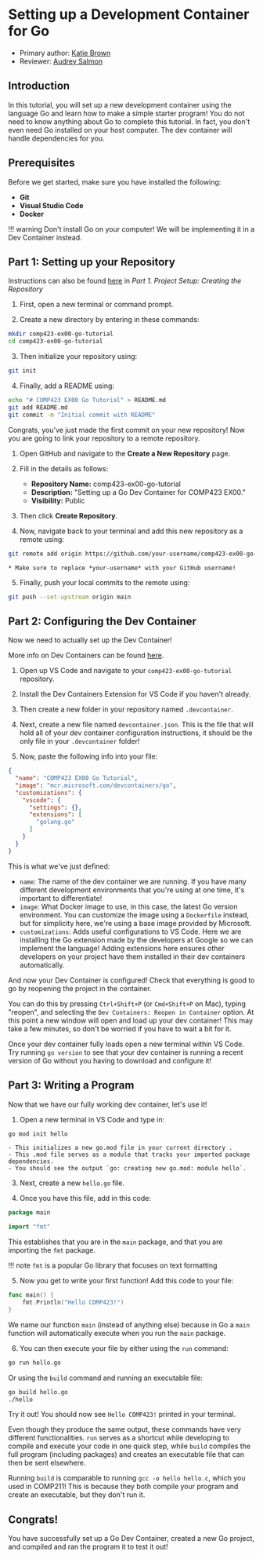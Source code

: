 # Setting up a Development Container for Go

* Primary author: [Katie Brown](https://github.com/kgbrown5)
* Reviewer: [Audrey Salmon](https://github.com/asalmon1)

## Introduction

In this tutorial, you will set up a new development container using the language Go and learn how to make a simple starter program! You do not need to know anything about Go to complete this tutorial. In fact, you don't even need Go installed on your host computer. The dev container will handle dependencies for you.

## Prerequisites

Before we get started, make sure you have installed the following:

* **Git**
* **Visual Studio Code**
* **Docker**

!!! warning
    Don't install Go on your computer! We will be implementing it in a Dev Container instead.

## Part 1: Setting up your Repository 

Instructions can also be found [here](https://comp423-25s.github.io/resources/MkDocs/tutorial/#part-1-project-setup-creating-the-repository) in *Part 1. Project Setup: Creating the Repository*

1. First, open a new terminal or command prompt.

2. Create a new directory by entering in these commands:
``` bash
mkdir comp423-ex00-go-tutorial
cd comp423-ex00-go-tutorial
```

3. Then initialize your repository using:
``` bash
git init
```

4. Finally, add a README using:
``` bash
echo "# COMP423 EX00 Go Tutorial" > README.md
git add README.md
git commit -m "Initial commit with README"
```

Congrats, you've just made the first commit on your new repository! Now you are going to link your repository to a remote repository.

1. Open GitHub and navigate to the **Create a New Repository** page.

2. Fill in the details as follows:
    - **Repository Name:** comp423-ex00-go-tutorial
    - **Description:** "Setting up a Go Dev Container for COMP423 EX00."
    - **Visibility:** Public

3. Then click **Create Repository**.

4. Now, navigate back to your terminal and add this new repository as a remote using:
``` bash
git remote add origin https://github.com/your-username/comp423-ex00-go-tutorial.git
```

    * Make sure to replace *your-username* with your GitHub username!

5. Finally, push your local commits to the remote using:
``` bash
git push --set-upstream origin main
```

## Part 2: Configuring the Dev Container

Now we need to actually set up the Dev Container! 

More info on Dev Containers can be found [here](https://comp423-25s.github.io/resources/MkDocs/tutorial/#part-2-setting-up-the-development-environment).

1. Open up VS Code and navigate to your `comp423-ex00-go-tutorial` repository.
2. Install the Dev Containers Extension for VS Code if you haven't already.
3. Then create a new folder in your repository named `.devcontainer`.
4. Next, create a new file named `devcontainer.json`.
This is the file that will hold all of your dev container configuration instructions, it should be the only file in your `.devcontainer` folder!

5. Now, paste the following info into your file:

``` json title=".devcontainer/devcontainer.json"
{
  "name": "COMP423 EX00 Go Tutorial",
  "image": "mcr.microsoft.com/devcontainers/go",
  "customizations": {
    "vscode": {
      "settings": {},
      "extensions": [
        "golang.go"
      ]
    }
  }
}
```

This is what we've just defined:

* `name`: The name of the dev container we are running. If you have many different development environments that you're using at one time, it's important to differentiate!
* `image`: What Docker image to use, in this case, the latest Go version environment. You can customize the image using a `Dockerfile` instead, but for simplicity here, we're using a base image provided by Microsoft.
* `customizations`: Adds useful configurations to VS Code. Here we are installing the Go extension made by the developers at Google so we can implement the language! Adding extensions here ensures other developers on your project have them installed in their dev containers automatically.

And now your Dev Container is configured! Check that everything is good to go by reopening the project in the container. 

You can do this by pressing `Ctrl+Shift+P` (or `Cmd+Shift+P` on Mac), typing "reopen", and selecting the `Dev Containers: Reopen in Container` option. At this point a new window will open and load up your dev container! This may take a few minutes, so don't be worried if you have to wait a bit for it.

Once your dev container fully loads open a new terminal within VS Code. Try running `go version` to see that your dev container is running a recent version of Go without you having to download and configure it!

## Part 3: Writing a Program

Now that we have our fully working dev container, let's use it!

1. Open a new terminal in VS Code and type in:
``` bash
go mod init hello
```
    - This initializes a new go.mod file in your current directory .
    - This .mod file serves as a module that tracks your imported package dependencies.
    - You should see the output `go: creating new go.mod: module hello`.

3. Next, create a new `hello.go` file.

4. Once you have this file, add in this code:
``` go title="hello.go"
package main

import "fmt"
```

This establishes that you are in the `main` package, and that you are importing the `fmt` package.

!!! note
    `fmt` is a popular Go library that focuses on text formatting

5. Now you get to write your first function! Add this code to your file:
``` go title="hello.go"
func main() {
    fmt.Println("Hello COMP423!")
}
```
We name our function `main` (instead of anything else) because in Go a `main` function will automatically execute when you run the `main` package.

6. You can then execute your file by either using the `run` command:
``` bash
go run hello.go
```
Or using the `build` command and running an executable file:
``` bash
go build hello.go
./hello
```

Try it out! You should now see `Hello COMP423!` printed in your terminal.

Even though they produce the same output, these commands have very different functionalities. `run` serves as a shortcut while developing to compile and execute your code in one quick step, while `build` compiles the full program (including packages) and creates an executable file that can then be sent elsewhere.

Running `build` is comparable to running `gcc -o hello hello.c`, which you used in COMP211! This is because they both compile your program and create an executable, but they don't run it.

## Congrats!

You have successfully set up a Go Dev Container, created a new Go project, and compiled and ran the program it to test it out!
